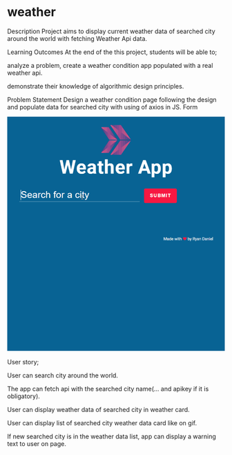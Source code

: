 # weather

Description
Project aims to display current weather data of searched city around the world with fetching Weather Api data.

Learning Outcomes
At the end of the this project, students will be able to;

analyze a problem, create a weather condition app populated with a real weather api.

demonstrate their knowledge of algorithmic design principles.

Problem Statement
Design a weather condition page following the design and populate data for searched city with using of axios in JS.
Form

![weather_app.gif](./weather_app.gif)

User story;

User can search city around the world.

The app can fetch api with the searched city name(... and apikey if it is obligatory).

User can display weather data of searched city in weather card.

User can display list of searched city weather data card like on gif.

If new searched city is in the weather data list, app can display a warning text to user on page.
